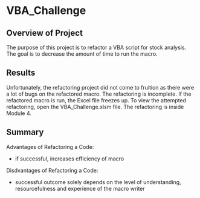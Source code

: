 # VBA_Challenge

## **Overview of Project**

The purpose of this project is to refactor a VBA script for stock analysis.  The goal is to decrease the amount of time to run the macro.

## **Results**

Unfortunately, the refactoring project did not come to fruition as there were a lot of bugs on the refactored macro.  The refactoring is incomplete.  If the refactored macro is run, the Excel file freezes up.  To view the attempted refactoring, open the VBA_Challenge.xlsm file.  The refactoring is inside Module 4.

## **Summary**

Advantages of Refactoring a Code:
- if successful, increases efficiency of macro

Disdvantages of Refactoring a Code:
- successful outcome solely depends on the level of understanding, resourcefulness and experience of the macro writer
